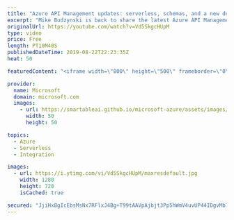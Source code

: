 ```yaml
---
title: "Azure API Management updates: serverless, schemas, and a new dev portal | Azure Friday"
excerpt: "Mike Budzynski is back to share the latest Azure API Management updates with Scott Hanselman.  1:25 Building serverless APIs with Azure Functions & API Management Consumption tier 3:40 Generating object schemas 6:30 New developer portal (now in preview)   Azure API Management developer portal (azure/api-management-developer-portal)"
originalUrl: https://youtube.com/watch?v=Vd5SkgcHUpM
type: video
price: Free
length: PT10M40S
publishedDateTime: 2019-08-22T22:23:35Z
heat: 50

featuredContent: "<iframe width=\"800\" height=\"500\" frameborder=\"0\" src=\"https://www.youtube.com/embed/Vd5SkgcHUpM\" allow=\"accelerometer; autoplay; encrypted-media; gyroscope; picture-in-picture\" allowfullscreen></iframe>"

provider:
  name: Microsoft
  domain: microsoft.com
  images:
    - url: https://smartableai.github.io/microsoft-azure/assets/images/organizations/microsoft.com-50x50.jpg
      width: 50
      height: 50

topics:
  - Azure
  - Serverless
  - Integration

images:
  - url: https://i.ytimg.com/vi/Vd5SkgcHUpM/maxresdefault.jpg
    width: 1280
    height: 720
    isCached: true

secured: "JjiHxBgIcEbsMsNx7RFlxJ4Bg+T99tAAVpAjbjt3Pp5hWmV4uvUP44IDgvMb7iOgdc+DvlGjAfkq2AndidJFvc6kVFZWsV6wiu0eS08UyzBuvDQ9yGF9wD3F928BXMrKqW9+ohpjFGW71wS4JhE5a+yHo+4RJ/dr7mzlXrRB4OzBzAS1yYHTZdwegYQdec6v6qHZyTFT+8XUZmxxX9Jb9biIWE1By7E5qhpeSCDckdP4VT4KOJUdxY3ZihydqYa5sko2lZ0FQnNWEcwn1HBI4ErGFXnYpsW6b2ee3b4dz1bGwVNNoKJBj3H9tDzJuWi24F01u9/2H/xhbvY1Hu1fl5mWdg+xNifWlWfyiHKwWqPUA8uSP40kBc2YKJD4l2/8tFnjV4MjczssCW3Z+aD1f9POfemVcg3GCK7m6Ypw8Vo=;Sld5nj+83M2FwYxRBxbtDQ=="
---
```


